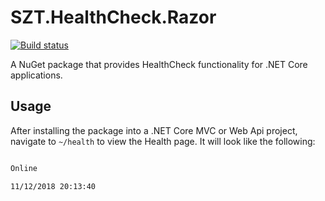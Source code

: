 # SZT.HealthCheck.Razor

[![Build status](https://sevenzerothree.visualstudio.com/Health%20Check/_apis/build/status/HealthCheck.Main)](https://sevenzerothree.visualstudio.com/Health%20Check/_build/latest?definitionId=8)

A NuGet package that provides HealthCheck functionality for .NET Core applications.

## Usage

After installing the package into a .NET Core MVC or Web Api project, navigate to `~/health` to view the Health page. It will look like the following:

```html

Online

11/12/2018 20:13:40

```
